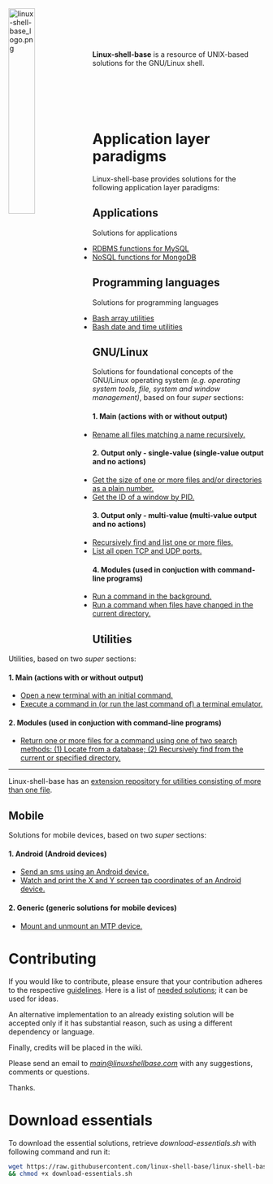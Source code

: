 
<img src='https://raw.githubusercontent.com/unix-base/home/images/linux-shell-base_logo.png' width='32.2%' align='left' alt='linux-shell-base_logo.png'>
<br><br><br><br>

**Linux-shell-base** is a resource of UNIX-based solutions for the GNU/Linux shell.
<br><br><br><br><br><br>

# Application layer paradigms

Linux-shell-base provides solutions for the following application layer paradigms:

## Applications

Solutions for applications

* [RDBMS functions for MySQL](functions_scripts/applications/databases/mysqlutils)
* [NoSQL functions for MongoDB](functions_scripts/applications/databases/mongodbutils)

## Programming languages

Solutions for programming languages

* [Bash array utilities](functions_scripts/programming_languages/bash/arrayutils.bash)
* [Bash date and time utilities](functions_scripts/programming_languages/bash/dateandtimeutils.bash)

## GNU/Linux

Solutions for foundational concepts of the GNU/Linux operating system *(e.g. operating system tools, file, system and window management)*, based on four *super* sections:

#### 1. Main (actions with or without output)

* [Rename all files matching a name recursively.](scripts/linux-without_output/file_management/renrec)

#### 2. Output only - single-value (single-value output and no actions)

* [Get the size of one or more files and/or directories as a plain number.](https://github.com/linux-shell-base/linux-shell-base/blob/master/one-liners/one-liners-linux-output_only-single-value.bash)
* [Get the ID of a window by PID.](scripts/linux-output_only-single-value/x11/getwindidbypid)

#### 3. Output only - multi-value (multi-value output and no actions)

* [Recursively find and list one or more files.](aliases/aliases-linux-output_only-multi-value.bash)
* [List all open TCP and UDP ports.](aliases/aliases-linux-output_only-multi-value.bash)

#### 4. Modules (used in conjuction with command-line programs)

* [Run a command in the background.](scripts/linux-modules/shell_management/runinbg)
* [Run a command when files have changed in the current directory.](scripts/linux-modules/file_management/inotify)

## Utilities

Utilities, based on two *super* sections:

#### 1. Main (actions with or without output)

* [Open a new terminal with an initial command.](scripts/utilities-main/general_program_management/newterm)
* [Execute a command in (or run the last command of) a terminal emulator.](scripts/utilities-main/keybind/termcommand)

#### 2. Modules (used in conjuction with command-line programs)

* [Return one or more files for a command using one of two search methods: (1) Locate from a database; (2) Recursively find from the current or specified directory.](scripts/utilities-modules/general_program_management/returnfileforcmd)

---

Linux-shell-base has an [extension repository for utilities consisting of more than one file][packaged-utilities].

## Mobile

Solutions for mobile devices, based on two *super* sections:

#### 1. Android (Android devices)

* [Send an sms using an Android device.](scripts/mobile-android/utilities/sms)
* [Watch and print the X and Y screen tap coordinates of an Android device.](scripts/mobile-android/monitoring/getmobiletappos)

#### 2. Generic (generic solutions for mobile devices)

* [Mount and unmount an MTP device.](scripts/mobile-generic/management/mtp)

# Contributing

If you would like to contribute, please ensure that your contribution adheres to the respective [guidelines](https://github.com/linux-shell-base/linux-shell-base/wiki). Here is a list of [needed solutions](https://github.com/linux-shell-base/linux-shell-base/wiki/Needed-solutions); it can be used for ideas.

An alternative implementation to an already existing solution will be accepted only if it has substantial reason, such as using a different dependency or language.

Finally, credits will be placed in the wiki.

Please send an email to *main@linuxshellbase.com* with any suggestions, comments or questions.

Thanks.

# Download essentials

To download the essential solutions, retrieve *download-essentials.sh* with following command and run it:

```bash
wget https://raw.githubusercontent.com/linux-shell-base/linux-shell-base/install/download-essentials.sh \
&& chmod +x download-essentials.sh
```



[packaged-utilities]: https://github.com/unix-base/linux-shell-base-packaged-utilities
[wiki]: https://github.com/unix-base/linux-shell-base/wiki
